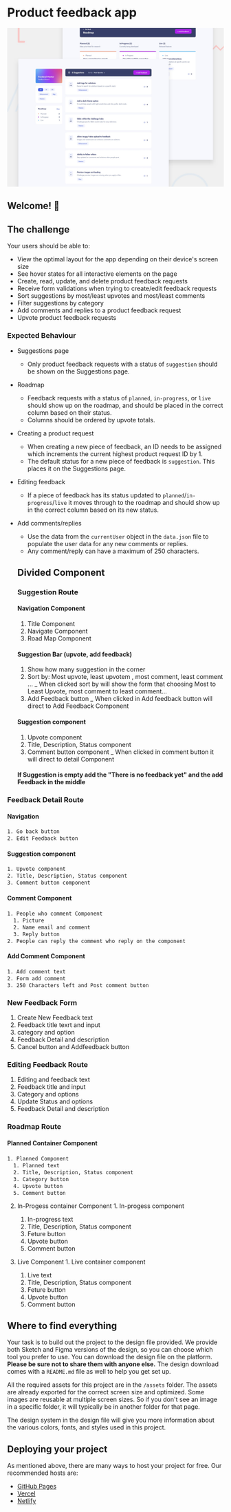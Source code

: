 # Product feedback app

![Design preview for the Product feedback app coding challenge](./preview.jpg)

## Welcome! 👋

## The challenge

Your users should be able to:

- View the optimal layout for the app depending on their device's screen size
- See hover states for all interactive elements on the page
- Create, read, update, and delete product feedback requests
- Receive form validations when trying to create/edit feedback requests
- Sort suggestions by most/least upvotes and most/least comments
- Filter suggestions by category
- Add comments and replies to a product feedback request
- Upvote product feedback requests


### Expected Behaviour

- Suggestions page
  - Only product feedback requests with a status of `suggestion` should be shown on the Suggestions page.
- Roadmap
  - Feedback requests with a status of `planned`, `in-progress`, or `live` should show up on the roadmap, and should be placed in the correct column based on their status.
  - Columns should be ordered by upvote totals.
- Creating a product request
  - When creating a new piece of feedback, an ID needs to be assigned which increments the current highest product request ID by 1.
  - The default status for a new piece of feedback is `suggestion`. This places it on the Suggestions page.
- Editing feedback
  - If a piece of feedback has its status updated to `planned`/`in-progress`/`live` it moves through to the roadmap and should show up in the correct column based on its new status.
- Add comments/replies
  - Use the data from the `currentUser` object in the `data.json` file to populate the user data for any new comments or replies.
  - Any comment/reply can have a maximum of 250 characters.

  ## Divided Component
  ### Suggestion Route
  #### Navigation Component 
    1. Title Component 
    2. Navigate Component 
    3. Road Map Component
  #### Suggestion Bar (upvote, add feedback)
    1. Show how many suggestion in the corner
    2. Sort by: Most upvote, least upvotem , most comment, least comment ... 
      _ When clicked sort by will show the form that choosing Most to Least Upvote, most comment to least comment...
    3. Add Feedback button 
      _ When clicked in Add feedback button will direct to Add Feedback Component
  #### Suggestion component 
    1. Upvote component 
    2. Title, Description, Status component
    3. Comment button component
      _ When clicked in comment button it will direct to detail Component
  #### If Suggestion is empty add the "There is no feedback yet" and the add Feedback in the middle

 ### Feedback Detail Route 
  #### Navigation   
    1. Go back button 
    2. Edit Feedback button 
  #### Suggestion component
    1. Upvote component 
    2. Title, Description, Status component
    3. Comment button component
  #### Comment Component 
    1. People who comment Component 
      1. Picture 
      2. Name email and comment 
      3. Reply button 
    2. People can reply the comment who reply on the component
  #### Add Comment Component
    1. Add comment text 
    2. Form add comment
    3. 250 Characters left and Post comment button 

  ### New Feedback Form  
  1. Create New Feedback text
  2. Feedback title texrt and input 
  3. category and option
  4. Feedback Detail and description
  5. Cancel button and Addfeedback button 

  ### Editing Feedback Route
  1. Editing and feedback text
  2. Feedback title and input
  3. Category and options
  4. Update Status and options
  5. Feedback Detail and description 

### Roadmap Route 
  #### Planned Container Component
    1. Planned Component
      1. Planned text
      2. Title, Description, Status component
      3. Category button  
      4. Upvote button 
      5. Comment button 

  2. In-Progess container Component
    1. In-progess component
      1. In-progress text
      2. Title, Description, Status component
      3. Feture button 
      4. Upvote button 
      5. Comment button

  3. Live Component
    1. Live container component
      1. Live text
      2. Title, Description, Status component
      3. Feture button 
      4. Upvote button 
      5. Comment button    

## Where to find everything

Your task is to build out the project to the design file provided. We provide both Sketch and Figma versions of the design, so you can choose which tool you prefer to use. You can download the design file on the platform. **Please be sure not to share them with anyone else.** The design download comes with a `README.md` file as well to help you get set up.

All the required assets for this project are in the `/assets` folder. The assets are already exported for the correct screen size and optimized. Some images are reusable at multiple screen sizes. So if you don't see an image in a specific folder, it will typically be in another folder for that page.

The design system in the design file will give you more information about the various colors, fonts, and styles used in this project.


## Deploying your project

As mentioned above, there are many ways to host your project for free. Our recommended hosts are:

- [GitHub Pages](https://pages.github.com/)
- [Vercel](https://vercel.com/)
- [Netlify](https://www.netlify.com/)

